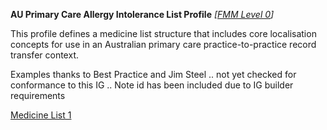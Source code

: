 **AU Primary Care Allergy Intolerance List Profile** *[[FMM Level 0](guidance.html)]*

This profile defines a medicine list structure that includes core localisation concepts for use in an Australian primary care practice-to-practice record transfer context.

Examples thanks to Best Practice and Jim Steel .. not yet checked for conformance to this IG .. Note id has been included due to IG builder requirements

[Medicine List 1](list-283f6969-6767-4d8f-8b73-2f8a5ab6a56a.html)
